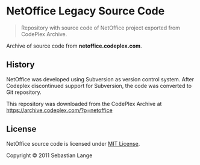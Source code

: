 # NetOffice Legacy Source Code

> Repository with source code of NetOffice project exported from CodePlex Archive.

Archive of source code from **netoffice.codeplex.com**.

## History

NetOffice was developed using Subversion as version control system.
After Codeplex discontinued support for Subversion, the code was converted to Git repository.

This repository was downloaded from the CodePlex Archive at https://archive.codeplex.com/?p=netoffice


## License

NetOffice source code is licensed under [MIT License](LICENSE.txt).

Copyright © 2011 Sebastian Lange
